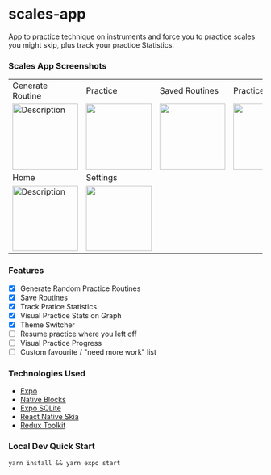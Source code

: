 # scales-app

App to practice technique on instruments and force you to practice
scales you might skip, plus track your practice Statistics.

### Scales App Screenshots

<table>
  <tr>
    <td>Generate Routine</td>
    <td>Practice</td>
    <td>Saved Routines</td>
    <td>Practice Stats</td>
  </tr>
  <tr>
    <td><img src="https://github.com/user-attachments/assets/702643ce-a6dd-4018-8066-29d97138de39" alt="Description" width="130" height="auto"></td>
    <td><img src="https://github.com/user-attachments/assets/b793c69c-f14b-4aac-8f5a-5c95ff4561dd" width=130 height=auto></td>
    <td><img src="https://github.com/user-attachments/assets/7c7c9b8c-f3a0-4854-9cf3-13eb283a69d5" width=130 height=auto></td>
    <td><img src="https://github.com/user-attachments/assets/836c6e94-8f02-4213-a081-7a2dd91291bc" width=130 height=auto></td>
  </tr>
   <tr>
    <td>Home</td>
    <td>Settings</td>
    <!-- <td>Saved Routines</td>
    <td>Practice Stats</td> -->
  </tr>
    <tr>
    <td><img src="https://github.com/user-attachments/assets/422cbbd0-9bb9-46a2-92c3-3113f4ae467b" alt="Description" width="130" height="auto"></td>
    <td><img src="https://github.com/user-attachments/assets/d923ad14-ccbb-4f41-8da4-a8dd5497a276" width=130 height=auto></td>
    <!-- <td><img src="https://github.com/user-attachments/assets/7c7c9b8c-f3a0-4854-9cf3-13eb283a69d5" width=130 height=auto></td>
    <td><img src="https://github.com/user-attachments/assets/836c6e94-8f02-4213-a081-7a2dd91291bc" width=130 height=auto></td> -->
  </tr>
 </table>

### Features

- [x] Generate Random Practice Routines
- [x] Save Routines
- [x] Track Pratice Statistics
- [x] Visual Practice Stats on Graph
- [x] Theme Switcher
- [ ] Resume practice where you left off
- [ ] Visual Practice Progress
- [ ] Custom favourite / "need more work" list

### Technologies Used

- [Expo](https://expo.dev/)
- [Native Blocks](https://github.com/Tenwall-Development/native-blocks-internal)
- [Expo SQLite](https://docs.expo.dev/versions/latest/sdk/sqlite/)
- [React Native Skia](https://shopify.github.io/react-native-skia/)
- [Redux Toolkit](https://redux-toolkit.js.org/)

### Local Dev Quick Start

```
yarn install && yarn expo start
```
